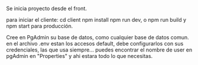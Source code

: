 Se inicia proyecto desde el front.

para iniciar el cliente:
cd client
npm install
npm run dev, o npm run build y npm start para producción.

Cree en PgAdmin su base de datos, como cualquier base de datos comun.
en el archivo .env estan los accesos default, debe configurarlos con sus credenciales, las que usa siempre...
puedes encontrar el nombre de user en pgAdmin en "Properties" y ahi estara todo lo que necesitas.
